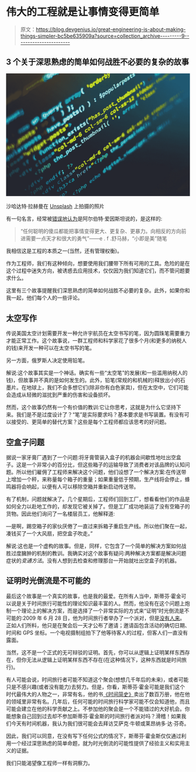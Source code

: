 # 伟大的工程就是让事情变得更简单

> 原文：<https://blog.devgenius.io/great-engineering-is-about-making-things-simpler-bc5be635909a?source=collection_archive---------9----------------------->

## 3 个关于深思熟虑的简单如何战胜不必要的复杂的故事

![](img/80859bfa02823471584e9f244ff1297f.png)

沙哈达特·拉赫曼在 [Unsplash](https://unsplash.com?utm_source=medium&utm_medium=referral) 上拍摄的照片

有一句名言，经常被[错误地认为](https://en.m.wikiquote.org/wiki/E._F._Schumacher)是阿尔伯特·爱因斯坦说的，是这样的:

> “任何聪明的傻瓜都能把事情变得更大、更复杂、更暴力。向相反的方向前进需要一点天才和很大的勇气”——e . f .舒马赫，“小即是美”随笔

我相信这是工程的本质之一(当然，还有管理权衡)。

作为工程师，我们有这种倾向，想要使用我们腰带下所有可用的工具。危险的是在这个过程中迷失方向，被诱惑去应用技术，仅仅因为我们知道它们，而不管问题要求什么。

这里有三个故事提醒我们深思熟虑的简单如何战胜不必要的复杂。此外，如果你和我一起，他们每个人的一些评论。

## 太空写作

传说美国太空计划需要开发一种允许宇航员在太空书写的笔，因为圆珠笔需要重力才能正常工作。这个故事说，一群工程师和科学家花了很多个月(和更多的纳税人的钱)来开发一种可以在太空书写的笔。

另一方面，俄罗斯人决定使用铅笔。

解说:这个故事其实是一个神话。确实有一些“太空笔”的发展(和一些滥用纳税人的钱)，但故事并不真的是如何发生的。此外，铅笔(常规的和机械的)释放出小的石墨片。在地球上，我们不会多想它们(除非你有白色家具)，但在太空中，它们可能会造成从轻微的滋扰到严重的伤害和设备损坏。

然而，这个故事仍然有一个有价值的教训:它让你思考，这就是为什么它坚持下来。我们是不是过度设计了？“笔”是实际要求吗？基本要求是书写装置。有没有可以接受的、更简单的替代方案？这些是每个工程师都应该思考的好问题。

## 空盒子问题

据说一家牙膏厂遇到了一个问题:将牙膏管装入盒子的机器会间歇性地吐出空盒子。这是一个非常小的百分比，但这些箱子的运输导致了消费者对该品牌的认知问题。所以他们雇佣了工程师来解决这个问题，他们设想了一个解决方案:在传送带上增加一个秤，来称量每个箱子的重量；如果重量低于预期，生产线将会停止，蜂鸣器将会响起，以便有人可以移除空箱并重新启动传送带。

有了机制，问题就解决了。几个星期后，工程师们回到工厂，想看看他们的作品是如何全力以赴地工作的，却发现它被关掉了。但是工厂成功地装运了没有空箱子的货物。因此他们询问了一名楼层员工，他解释道:

—是啊，踢空箱子的家伙厌倦了一直过来拆箱子重启生产线。所以他们聚在一起，凑钱买了一个大风扇，把空盒子吹走。”

解说:这也是一个虚构的故事。但是，同样，它包含了一个简单的解决方案如何战胜过度臃肿的机制的教训。我确实对这个故事有疑问:两种解决方案都是解决问题症状的*变通方法*。没有人想到去检查和修理那台一开始就吐出空盒子的机器。

## 证明时光倒流是不可能的

最后这个故事是一个真实的故事，也是我的最爱。在所有人当中，斯蒂芬·霍金可以说是关于时间旅行可能性的理论知识最丰富的人。然而，他没有在这个问题上炮制一个理论上的解决方案，而是选择了一个非常实际的方式来“证明”时光倒流是不可能的:2009 年 6 月 28 日，他为时间旅行者举办了一个派对，但是[没有人来](https://mashable.com/2018/03/14/stephen-hawking-time-travel-party/)。正如人们所料，他只是在聚会后一天才公布了邀请；邀请函包含活动的确切日期、时间和 GPS 坐标。一个电视摄制组拍下了他等待客人的过程，但客人们一直没有露面。

当然，这不是一个正式的无可辩驳的证明。首先，你可以从逻辑上证明某样东西存在，但你无法从逻辑上证明某样东西不存在(在这种情况下，这种东西就是时间旅行)。

有人可能会说，时间旅行者可能不知道这个聚会(想想几千年后的未来)，或者可能只是不感兴趣(或者没有能力)去努力。但是，你看，斯蒂芬·霍金可能是我们这个时代最伟大的人物之一，非常有名，他的书[《时间简史》](https://www.amazon.com/Brief-History-Time-Stephen-Hawking/dp/0553380168)卖出了数百万册，他在他的领域里非常有名。几年后，任何可能的时间旅行科学家可能不仅会知道他，而且可能会建立在他的科学贡献之上。不参加他的聚会是一个不能错过的大好机会。你能想象自己回到过去却不参加斯蒂芬·霍金斯的时间旅行者派对吗？滑稽！如果我们今天有时间机器，我认为我们很可能会去拜访艾萨克·牛顿或莱昂纳多·达·芬奇。

因此，我们可以同意，在没有写下任何公式的情况下，斯蒂芬·霍金斯仅仅通过利用一个经过深思熟虑的简单命题，就为时光倒流的可能性提供了经验主义和实用主义的证据。

我们只能渴望像工程师一样有洞察力。